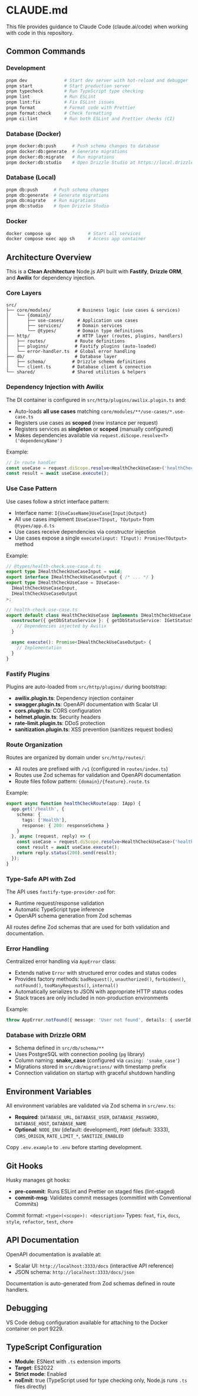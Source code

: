 # CLAUDE.md

This file provides guidance to Claude Code (claude.ai/code) when working with code in this repository.

## Common Commands

### Development
```bash
pnpm dev              # Start dev server with hot-reload and debugger
pnpm start            # Start production server
pnpm typecheck        # Run TypeScript type checking
pnpm lint             # Run ESLint
pnpm lint:fix         # Fix ESLint issues
pnpm format           # Format code with Prettier
pnpm format:check     # Check formatting
pnpm ci:lint          # Run both ESLint and Prettier checks (CI)
```

### Database (Docker)
```bash
pnpm docker:db:push      # Push schema changes to database
pnpm docker:db:generate  # Generate migrations
pnpm docker:db:migrate   # Run migrations
pnpm docker:db:studio    # Open Drizzle Studio at https://local.drizzle.studio/
```

### Database (Local)
```bash
pnpm db:push      # Push schema changes
pnpm db:generate  # Generate migrations
pnpm db:migrate   # Run migrations
pnpm db:studio    # Open Drizzle Studio
```

### Docker
```bash
docker compose up              # Start all services
docker compose exec app sh     # Access app container
```

## Architecture Overview

This is a **Clean Architecture** Node.js API built with **Fastify**, **Drizzle ORM**, and **Awilix** for dependency injection.

### Core Layers

```
src/
├── core/modules/          # Business logic (use cases & services)
│   └── {domain}/
│       ├── use-cases/     # Application use cases
│       ├── services/      # Domain services
│       └── @types/        # Domain type definitions
├── http/                  # HTTP layer (routes, plugins, handlers)
│   ├── routes/           # Route definitions
│   ├── plugins/          # Fastify plugins (auto-loaded)
│   └── error-handler.ts  # Global error handling
├── db/                   # Database layer
│   ├── schema/          # Drizzle schema definitions
│   └── client.ts        # Database client & connection
└── shared/              # Shared utilities & helpers
```

### Dependency Injection with Awilix

The DI container is configured in `src/http/plugins/awilix.plugin.ts` and:
- Auto-loads **all use cases** matching `core/modules/**/use-cases/*.use-case.ts`
- Registers use cases as **scoped** (new instance per request)
- Registers services as **singleton** or **scoped** (manually configured)
- Makes dependencies available via `request.diScope.resolve<T>('dependencyName')`

Example:
```typescript
// In route handler
const useCase = request.diScope.resolve<HealthCheckUseCase>('healthCheckUseCase');
const result = await useCase.execute();
```

### Use Case Pattern

Use cases follow a strict interface pattern:
- Interface name: `I{UseCaseName}UseCase{Input|Output}`
- All use cases implement `IUseCase<TInput, TOutput>` from `@types/app.d.ts`
- Use cases receive dependencies via constructor injection
- Use cases expose a single `execute(input: TInput): Promise<TOutput>` method

Example:
```typescript
// @types/health-check.use-case.d.ts
export type IHealthCheckUseCaseInput = void;
export interface IHealthCheckUseCaseOutput { /* ... */ }
export type IHealthCheckUseCase = IUseCase<
  IHealthCheckUseCaseInput,
  IHealthCheckUseCaseOutput
>;

// health-check.use-case.ts
export default class HealthCheckUseCase implements IHealthCheckUseCase {
  constructor({ getDbStatusService }: { getDbStatusService: IGetStatusService }) {
    // Dependencies injected by Awilix
  }

  async execute(): Promise<IHealthCheckUseCaseOutput> {
    // Implementation
  }
}
```

### Fastify Plugins

Plugins are auto-loaded from `src/http/plugins/` during bootstrap:
- **awilix.plugin.ts**: Dependency injection container
- **swagger.plugin.ts**: OpenAPI documentation with Scalar UI
- **cors.plugin.ts**: CORS configuration
- **helmet.plugin.ts**: Security headers
- **rate-limit.plugin.ts**: DDoS protection
- **sanitization.plugin.ts**: XSS prevention (sanitizes request bodies)

### Route Organization

Routes are organized by domain under `src/http/routes/`:
- All routes are prefixed with `/v1` (configured in `routes/index.ts`)
- Routes use Zod schemas for validation and OpenAPI documentation
- Route files follow pattern: `{domain}/{feature}.route.ts`

Example:
```typescript
export async function healthCheckRoute(app: IApp) {
  app.get('/health', {
    schema: {
      tags: ['Health'],
      response: { 200: responseSchema }
    }
  }, async (request, reply) => {
    const useCase = request.diScope.resolve<HealthCheckUseCase>('healthCheckUseCase');
    const result = await useCase.execute();
    return reply.status(200).send(result);
  });
}
```

### Type-Safe API with Zod

The API uses `fastify-type-provider-zod` for:
- Runtime request/response validation
- Automatic TypeScript type inference
- OpenAPI schema generation from Zod schemas

All routes define Zod schemas that are used for both validation and documentation.

### Error Handling

Centralized error handling via `AppError` class:
- Extends native `Error` with structured error codes and status codes
- Provides factory methods: `badRequest()`, `unauthorized()`, `forbidden()`, `notFound()`, `tooManyRequests()`, `internal()`
- Automatically serializes to JSON with appropriate HTTP status codes
- Stack traces are only included in non-production environments

Example:
```typescript
throw AppError.notFound({ message: 'User not found', details: { userId: id } });
```

### Database with Drizzle ORM

- Schema defined in `src/db/schema/**`
- Uses PostgreSQL with connection pooling (`pg` library)
- Column naming: **snake_case** (configured via `casing: 'snake_case'`)
- Migrations stored in `src/db/migrations/` with timestamp prefix
- Connection validation on startup with graceful shutdown handling

## Environment Variables

All environment variables are validated via Zod schema in `src/env.ts`:
- **Required**: `DATABASE_URL`, `DATABASE_USER`, `DATABASE_PASSWORD`, `DATABASE_HOST`, `DATABASE_NAME`
- **Optional**: `NODE_ENV` (default: development), `PORT` (default: 3333), `CORS_ORIGIN`, `RATE_LIMIT_*`, `SANITIZE_ENABLED`

Copy `.env.example` to `.env` before starting development.

## Git Hooks

Husky manages git hooks:
- **pre-commit**: Runs ESLint and Prettier on staged files (lint-staged)
- **commit-msg**: Validates commit messages (commitlint with Conventional Commits)

Commit format: `<type>(<scope>): <description>`
Types: `feat`, `fix`, `docs`, `style`, `refactor`, `test`, `chore`

## API Documentation

OpenAPI documentation is available at:
- Scalar UI: `http://localhost:3333/docs` (interactive API reference)
- JSON schema: `http://localhost:3333/docs/json`

Documentation is auto-generated from Zod schemas defined in route handlers.

## Debugging

VS Code debug configuration available for attaching to the Docker container on port 9229.

## TypeScript Configuration

- **Module**: ESNext with `.ts` extension imports
- **Target**: ES2022
- **Strict mode**: Enabled
- **noEmit**: true (TypeScript used for type checking only, Node.js runs `.ts` files directly)
